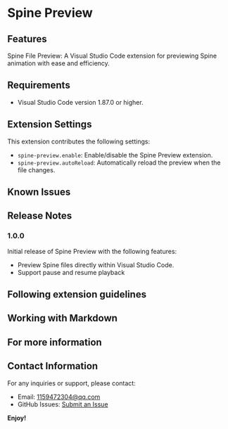 <!--
 * @Author: haobin.wang
 * @Date: 2024-12-17 11:43:12
 * @LastEditors: haobin.wang
 * @LastEditTime: 2025-03-28 16:24:38
 * @Description: Do not edit
-->
# Spine Preview


## Features

Spine File Preview: A Visual Studio Code extension for previewing Spine animation with ease and efficiency.

## Requirements
- Visual Studio Code version 1.87.0 or higher.

## Extension Settings

This extension contributes the following settings:

- `spine-preview.enable`: Enable/disable the Spine Preview extension.
- `spine-preview.autoReload`: Automatically reload the preview when the file changes.

## Known Issues


## Release Notes


### 1.0.0

Initial release of Spine Preview with the following features:

- Preview Spine files directly within Visual Studio Code.
- Support pause and resume playback

## Following extension guidelines


## Working with Markdown

## For more information

## Contact Information

For any inquiries or support, please contact:

- Email: 1159472304@qq.com
- GitHub Issues: [Submit an Issue](https://github.com/lantianhaijiao)

**Enjoy!**
